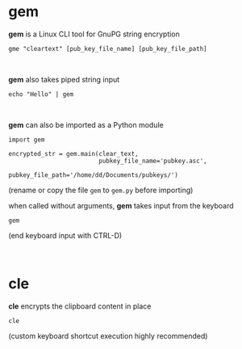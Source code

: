 # gem

**gem** is a Linux CLI tool for GnuPG string encryption
    
    gme "cleartext" [pub_key_file_name] [pub_key_file_path]

<br>

**gem** also takes piped string input

    echo "Hello" | gem

<br>
    
**gem** can also be imported as a Python module

    import gem
    
    encrypted_str = gem.main(clear_text, 
                             pubkey_file_name='pubkey.asc', 
                             pubkey_file_path='/home/dd/Documents/pubkeys/')
   (rename or copy the file `gem` to `gem.py` before importing)

    
when called without arguments, **gem** takes input from the keyboard

    gem
    
(end keyboard input with CTRL-D)

<br>

# cle

**cle** encrypts the clipboard content in place

    cle
    
(custom keyboard shortcut execution highly recommended)

